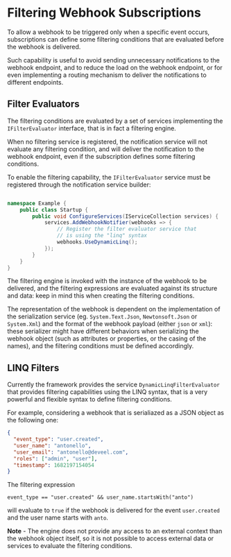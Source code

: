 <!--
 Copyright 2022 Deveel
 
 Licensed under the Apache License, Version 2.0 (the "License");
 you may not use this file except in compliance with the License.
 You may obtain a copy of the License at
 
     http://www.apache.org/licenses/LICENSE-2.0
 
 Unless required by applicable law or agreed to in writing, software
 distributed under the License is distributed on an "AS IS" BASIS,
 WITHOUT WARRANTIES OR CONDITIONS OF ANY KIND, either express or implied.
 See the License for the specific language governing permissions and
 limitations under the License.
-->

# Filtering Webhook Subscriptions

To allow a webhook to be triggered only when a specific event occurs, subscriptions can define some filtering conditions that are evaluated before the webhook is delivered.

Such capability is useful to avoid sending unnecessary notifications to the webhook endpoint, and to reduce the load on the webhook endpoint, or for even implementing a routing mechanism to deliver the notifications to different endpoints.

## Filter Evaluators

The filtering conditions are evaluated by a set of services implementing the `IFilterEvaluator` interface, that is in fact a filtering engine. 

When no filtering service is registered, the notification service will not evaluate any filtering condition, and will deliver the notification to the webhook endpoint, even if the subscription defines some filtering conditions.

To enable the filtering capability, the `IFilterEvaluator` service must be registered through the notification service builder:

```csharp

namespace Example {
    public class Startup {
		public void ConfigureServices(IServiceCollection services) {
			services.AddWebhookNotifier(webhooks => {
				// Register the filter evaluator service that
				// is using the "linq" syntax
				webhooks.UseDynamicLinq();
			});
		}
	}
}
```

The filtering engine is invoked with the instance of the webhook to be delivered, and the filtering expressions are evaluated against its structure and data: keep in mind this when creating the filtering conditions.

The representation of the webhook is dependent on the implementation of the serialization service (eg. `System.Text.Json`, `Newtonsoft.Json` or `System.Xml`) and the format of the webhook payload (either `json` or `xml`): these serializer might have different behaviors when serializing the webhook object (such as attributes or properties, or the casing of the names), and the filtering conditions must be defined accordingly.

## LINQ Filters

Currently the framework provides the service `DynamicLinqFilterEvaluator`  that provides filtering capabilities using the LINQ syntax, that is a very powerful and flexible syntax to define filtering conditions.

For example, considering a webhook that is serialiazed as a JSON object as the following one:

```json
{
  "event_type": "user.created",
  "user_name": "antonello",
  "user_email": "antonello@deveel.com",
  "roles": ["admin", "user"],
  "timestamp": 1682197154054
}
```

The filtering expression

```linq
event_type == "user.created" && user_name.startsWith("anto")
```

will evaluate to `true` if the webhook is delivered for the event `user.created` and the user name starts with `anto`.

**Note** - The engine does not provide any access to an external context than the webhook object itself, so it is not possible to access external data or services to evaluate the filtering conditions.
